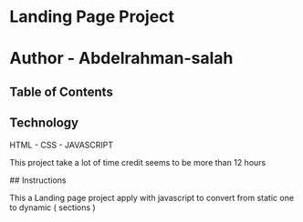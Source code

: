 # Landing Page Project
# Author - Abdelrahman-salah

## Table of Contents
<h2>Technology</h2>
<p> HTML - CSS - JAVASCRIPT </p>
<p> This project take a lot of time credit seems to be more than 12 hours </p>
## Instructions
<p> This a Landing page project apply with javascript to convert from static one to dynamic ( sections ) </p>

